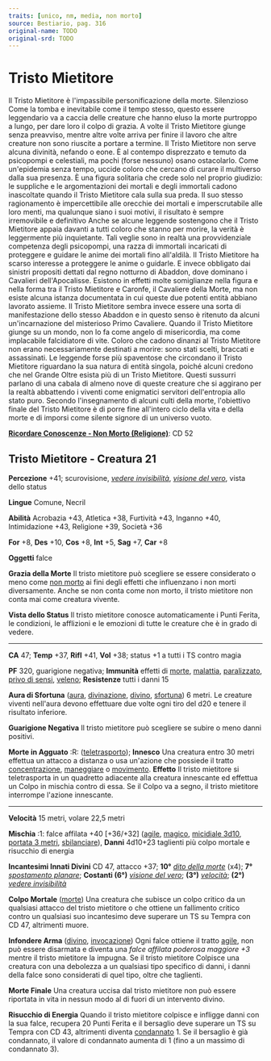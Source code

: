 ```yaml
---
traits: [unico, nm, media, non morto]
source: Bestiario, pag. 316
original-name: TODO
original-srd: TODO
---
```


# Tristo Mietitore

Il Tristo Mietitore è l'impassibile personificazione della morte. Silenzioso
Come la tomba e inevitabile come il tempo stesso, questo essere leggendario va a
caccia delle creature che hanno eluso la morte purtroppo a lungo, per dare loro
il colpo di grazia. A volte il Tristo Mietitore giunge senza preavviso, mentre
altre volte arriva per finire il lavoro che altre creature non sono riuscite a
portare a termine. Il Tristo Mietitore non serve alcuna divinità, nefando o
eone. È al contempo disprezzato e temuto da psicopompi e celestiali, ma pochi
(forse nessuno) osano ostacolarlo. Come un'epidemia senza tempo, uccide coloro
che cercano di curare il multiverso dalla sua presenza. È una figura solitaria
che crede solo nel proprio giudizio: le suppliche e le argomentazioni dei
mortali e degli immortali cadono inascoltate quando il Tristo Mietitore cala
sulla sua preda. Il suo stesso ragionamento è impercettibile alle orecchie dei
mortali e imperscrutabile alle loro menti, ma qualunque siano i suoi motivi, il
risultato è sempre irremovibile e definitivo Anche se alcune leggende sostengono
che il Tristo Mietitore appaia davanti a tutti coloro che stanno per morire, la
verità è leggermente più inquietante. Tali veglie sono in realtà una
provvidenziale competenza degli psicopompi, una razza di immortali incaricati di
proteggere e guidare le anime dei mortali fino all'aldilà. Il Tristo Mietitore
ha scarso interesse a proteggere le anime o guidarle. E invece obbligato dai
sinistri propositi dettati dal regno notturno di Abaddon, dove dominano i
Cavalieri dell'Apocalisse. Esistono in effetti molte somiglianze nella figura e
nella forma tra il Tristo Mietitore e Caronfe, il Cavaliere della Morte, ma non
esiste alcuna istanza documentata in cui queste due potenti entità abbiano
lavorato assieme. Il Tristo Mietitore sembra invece essere una sorta di
manifestazione dello stesso Abaddon e in questo senso è ritenuto da alcuni
un'incarnazione del misterioso Primo Cavaliere. Quando il Tristo Mietitore
giunge su un mondo, non lo fa come angelo di misericordia, ma come implacabile
falcidiatore di vite. Coloro che cadono dinanzi al Tristo Mietitore non erano
necessariamente destinati a morire: sono stati scelti, braccati e assassinati.
Le leggende forse più spaventose che circondano il Tristo Mietitore riguardano
la sua natura di entità singola, poiché alcuni credono che nel Grande Oltre
esista più di un Tristo Mietitore. Questi sussurri parlano di una cabala di
almeno nove di queste creature che si aggirano per la realtà abbattendo i
viventi come enigmatici servitori dell'entropia allo stato puro. Secondo
l'insegnamento di alcuni culti della morte, l'obiettivo finale del Tristo
Mietitore è di porre fine all'intero ciclo della vita e della morte e di imporsi
come silente signore di un universo vuoto.

**[Ricordare Conoscenze - Non Morto (Religione)](/azioni/abilita/ricordare-conoscenze)**:
CD 52

## Tristo Mietitore - Creatura 21

**Percezione** +41; scurovisione,
_[vedere invisibilità](/incantesimi/vedere-invisibilita)_,
_[visione del vero](/incantesimi/visione-del-vero)_, vista dello status

**Lingue** Comune, Necril

**Abilità** Acrobazia +43, Atletica +38, Furtività +43, Inganno +40,
Intimidazione +43, Religione +39, Società +36

**For** +8, **Des** +10, **Cos** +8, **Int** +5, **Sag** +7, **Car** +8

**Oggetti** falce

**Grazia della Morte** Il tristo mietitore può scegliere se essere considerato o
meno come [non morto](/tratti/non-morto) ai fini degli effetti che influenzano i
non morti diversamente. Anche se non conta come non morto, il tristo mietitore
non conta mai come creatura vivente.

**Vista dello Status** Il tristo mietitore conosce automaticamente i Punti
Ferita, le condizioni, le afflizioni e le emozioni di tutte le creature che è in
grado di vedere.

---

**CA** 47; **Temp** +37, **Rifl** +41, **Vol** +38; status +1 a tutti i TS
contro magia

**PF** 320, guarigione negativa; **Immunità** effetti di [morte](/tratti/morte),
[malattia](/tratti/malattia), [paralizzato](/condizioni/paralizzato),
[privo di sensi](/condizioni/privo-di-sensi), [veleno](/tratti/veleno);
**Resistenze** tutti i danni 15

**Aura di Sfortuna** ([aura](/tratti/aura), [divinazione](/tratti/divinazione),
[divino](/tratti/divino), [sfortuna](/tratti/sfortuna)) 6 metri. Le creature
viventi nell'aura devono effettuare due volte ogni tiro del d20 e tenere il
risultato inferiore.

**Guarigione Negativa** Il tristo mietitore può scegliere se subire o meno danni
positivi.

**Morte in Agguato** :R: ([teletrasporto](/tratti/teletrasporto)); **Innesco**
Una creatura entro 30 metri effettua un attacco a distanza o usa un'azione che
possiede il tratto [concentrazione](/tratti/concentrazione),
[maneggiare](/tratti/maneggiare) o [movimento](/tratti/movimento). **Effetto**
Il tristo mietitore si teletrasporta in un quadretto adiacente alla creatura
innescante ed effettua un Colpo in mischia contro di essa. Se il Colpo va a
segno, il tristo mietitore interrompe l'azione innescante.

---

**Velocità** 15 metri, volare 22,5 metri

**Mischia** :1: falce affilata +40 \[+36/+32] ([agile](/tratti/agile),
[magico](/tratti/magico), [micidiale 3d10](/tratti/micidiale),
[portata 3 metri](/tratti/portata), [sbilanciare](/tratti/sbilanciare)),
**Danni** 4d10+23 taglienti più colpo mortale e risucchio di energia

**Incantesimi Innati Divini** CD 47, attacco +37; **10°**
_[dito della morte](/incantesimi/dito-della-morte)_ (x4); **7°**
_[spostamento planare](/incantesimi/spostamento-planare)_; **Costanti (6°)**
_[visione del vero](/incantesimi/visione-del-vero)_; **(3°)**
_[velocità](/incantesimi/velocita)_; **(2°)**
_[vedere invisibilità](/incantesimi/vedere-invisibilita)_

**Colpo Mortale** ([morte](/tratti/morte)) Una creatura che subisce un colpo
critico da un qualsiasi attacco del tristo mietitore o che ottiene un fallimento
critico contro un qualsiasi suo incantesimo deve superare un TS su Tempra con CD
47, altrimenti muore.

**Infondere Arma** ([divino](/tratti/divino),
[invocazione](/tratti/invocazione)) Ogni falce ottiene il tratto
[agile](/tratti/agile), non può essere disarmata e diventa una _falce affilata
poderosa maggiore +3_ mentre il tristo mietitore la impugna. Se il tristo
mietitore Colpisce una creatura con una debolezza a un qualsiasi tipo specifico
di danni, i danni della falce sono considerati di quel tipo, oltre che
taglienti.

**Morte Finale** Una creatura uccisa dal tristo mietitore non può essere
riportata in vita in nessun modo al di fuori di un intervento divino.

**Risucchio di Energia** Quando il tristo mietitore colpisce e infligge danni
con la sua falce, recupera 20 Punti Ferita e il bersaglio deve superare un TS su
Tempra con CD 43, altrimenti diventa [condannato](/condizioni/condannato) 1. Se
il bersaglio è già condannato, il valore di condannato aumenta di 1 (fino a un
massimo di condannato 3).
